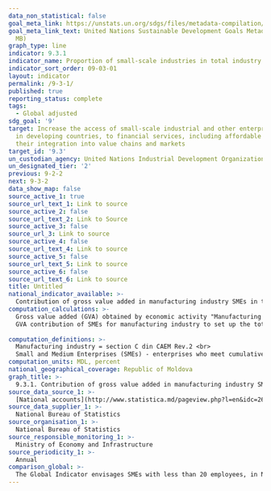 ```yaml
---
data_non_statistical: false
goal_meta_link: https://unstats.un.org/sdgs/files/metadata-compilation/Metadata-Goal-9.pdf
goal_meta_link_text: United Nations Sustainable Development Goals Metadata (PDF 4.0
  MB)
graph_type: line
indicator: 9.3.1
indicator_name: Proportion of small-scale industries in total industry value added
indicator_sort_order: 09-03-01
layout: indicator
permalink: /9-3-1/
published: true
reporting_status: complete
tags:
  - Global adjusted
sdg_goal: '9'
target: Increase the access of small-scale industrial and other enterprises, in particular
  in developing countries, to financial services, including affordable credit, and
  their integration into value chains and markets
target_id: '9.3'
un_custodian_agency: United Nations Industrial Development Organization (UNIDO)
un_designated_tier: '2'
previous: 9-2-2
next: 9-3-2
data_show_map: false
source_active_1: true
source_url_text_1: Link to source
source_active_2: false
source_url_text_2: Link to Source
source_active_3: false
source_url_3: Link to source
source_active_4: false
source_url_text_4: Link to source
source_active_5: false
source_url_text_5: Link to source
source_active_6: false
source_url_text_6: Link to source
title: Untitled
national_indicator_available: >-
  Contribution of gross value added in manufacturing industry SMEs in total gross value added in manufacturing industry
computation_calculations: >-
  Gross value added (GVA) obtained by economic activity "Manufacturing industry" of SMEs as a proportion of the Gross value added (GVA) obtained by economic activity "Manufacturing industry" total per economy; current prices.<br> 
  GVA contribution of SMEs for manufacturing industry to set up the total GVA per economy = GVA manufacturing industry SMEs / GBA manufacturing industry total per economy *100.<br> 
  
computation_definitions: >-
  Manufacturing industry = section C din CAEM Rev.2 <br> 
  Small and Medium Enterprises (SMEs) - enterprises who meet cumulatively the following conditions: a) have an annual medium number of employees (the average number of personnel on paper during the period of reference) up to 250; b) has an annual turnover (revenues from sale) up to 50 million MDL or have total assets (current assets and movable operating fixed asset) up to 50 million MDL, according to the last approved financial report. It should be mentioned that the ceiling of the turnover and total assets may be modified by the Government, depending on the evolution of the macroeconomic indicators (art. 4 of the Law No. 179 dated 21.07.2016 on Small and Medium Enterprises)
computation_units: MDL, percent
national_geographical_coverage: Republic of Moldova
graph_title: >-
  9.3.1. Contribution of gross value added in manufacturing industry SMEs in total gross value added in manufacturing industry 
source_data_source_1: >-
  [National accounts](http://www.statistica.md/pageview.php?l=en&idc=263&id=2334)
source_data_supplier_1: >-
  National Bureau of Statistics
source_organisation_1: >-
  National Bureau of Statistics
source_responsible_monitoring_1: >-
  Ministry of Economy and Infrastructure
source_periodicity_1: >-
  Annual
comparison_global: >-
  The Global Indicator envisages SMEs with less than 20 employees, in NBS Small and Medium Enterprises Sector - covers  the enterprises with the annual average number of employees of at most 249 persons, and the annual sale revenues up to 50 million MDL and total annual allocation of assets to the balance of up to 50 million MDL. 
---
```

